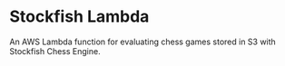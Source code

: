 # Stockfish Lambda
An AWS Lambda function for evaluating chess games stored in S3 with Stockfish Chess Engine. 
